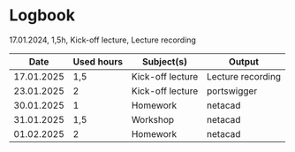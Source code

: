 # Logbook

17.01.2024, 1,5h, Kick-off lecture, Lecture recording

| Date       | Used hours | Subject(s)        | Output              |
|------------|--------------|-------------------|---------------------|
| 17.01.2025 | 1,5          | Kick-off lecture  | Lecture recording   |
| 23.01.2025 | 2            | Kick-off lecture  | portswigger         |
| 30.01.2025 | 1            | Homework          | netacad             |
| 31.01.2025 | 1,5          | Workshop          | netacad             |
| 01.02.2025 | 2            | Homework          | netacad             |

